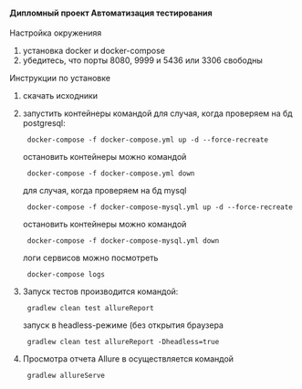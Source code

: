 #### Дипломный проект Автоматизация тестирования


Настройка окруженияя
1. установка docker и docker-compose
1. убедитесь, что порты 8080, 9999 и 5436 или 3306 свободны


Инструкции по установке
1. скачать исходники
1. запустить контейнеры командой 
    для случая, когда проверяем на бд postgresql:
        
        docker-compose -f docker-compose.yml up -d --force-recreate
    остановить контейнеры можно командой
    
        docker-compose -f docker-compose.yml down
    для случая, когда проверяем на бд mysql
    
        docker-compose -f docker-compose-mysql.yml up -d --force-recreate
    остановить контейнеры можно командой
    
        docker-compose -f docker-compose-mysql.yml down
        
    логи сервисов можно посмотреть
    
        docker-compose logs

1. Запуск тестов производится командой:

        gradlew clean test allureReport

    запуск в headless-режиме (без открытия браузера
    
        gradlew clean test allureReport -Dheadless=true

1. Просмотра отчета Allure в осуществляется командой

        gradlew allureServe

    